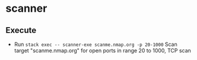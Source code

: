 # scanner

## Execute  

* Run `stack exec -- scanner-exe scanme.nmap.org -p 20-1000` Scan target "scanme.nmap.org" for open ports in range 20 to 1000, TCP scan

